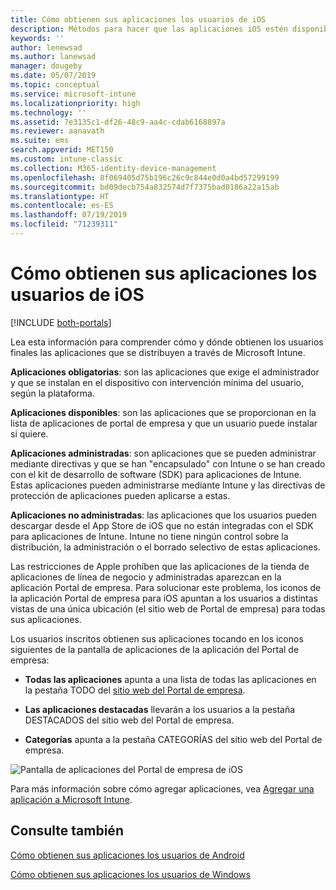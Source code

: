 ```yaml
---
title: Cómo obtienen sus aplicaciones los usuarios de iOS
description: Métodos para hacer que las aplicaciones iOS estén disponibles para los usuarios finales
keywords: ''
author: lenewsad
ms.author: lanewsad
manager: dougeby
ms.date: 05/07/2019
ms.topic: conceptual
ms.service: microsoft-intune
ms.localizationpriority: high
ms.technology: ''
ms.assetid: 7e3135c1-df26-48c9-aa4c-cdab6168897a
ms.reviewer: aanavath
ms.suite: ems
search.appverid: MET150
ms.custom: intune-classic
ms.collection: M365-identity-device-management
ms.openlocfilehash: 8f069405d75b196c26c9c844e0d0a4bd57299199
ms.sourcegitcommit: bd09decb754a832574d7f7375bad0186a22a15ab
ms.translationtype: HT
ms.contentlocale: es-ES
ms.lasthandoff: 07/19/2019
ms.locfileid: "71239311"
---
```

# <a name="how-your-ios-users-get-their-apps"></a>Cómo obtienen sus aplicaciones los usuarios de iOS

[!INCLUDE [both-portals](./includes/note-for-both-portals.md)]

Lea esta información para comprender cómo y dónde obtienen los usuarios finales las aplicaciones que se distribuyen a través de Microsoft Intune.

**Aplicaciones obligatorias**: son las aplicaciones que exige el administrador y que se instalan en el dispositivo con intervención mínima del usuario, según la plataforma.

**Aplicaciones disponibles**: son las aplicaciones que se proporcionan en la lista de aplicaciones de portal de empresa y que un usuario puede instalar si quiere.

**Aplicaciones administradas**: son aplicaciones que se pueden administrar mediante directivas y que se han "encapsulado" con Intune o se han creado con el kit de desarrollo de software (SDK) para aplicaciones de Intune. Estas aplicaciones pueden administrarse mediante Intune y las directivas de protección de aplicaciones pueden aplicarse a estas.

**Aplicaciones no administradas**: las aplicaciones que los usuarios pueden descargar desde el App Store de iOS que no están integradas con el SDK para aplicaciones de Intune. Intune no tiene ningún control sobre la distribución, la administración o el borrado selectivo de estas aplicaciones.  

Las restricciones de Apple prohíben que las aplicaciones de la tienda de aplicaciones de línea de negocio y administradas aparezcan en la aplicación Portal de empresa. Para solucionar este problema, los iconos de la aplicación Portal de empresa para iOS apuntan a los usuarios a distintas vistas de una única ubicación (el sitio web de Portal de empresa) para todas sus aplicaciones.

Los usuarios inscritos obtienen sus aplicaciones tocando en los iconos siguientes de la pantalla de aplicaciones de la aplicación del Portal de empresa:

- **Todas las aplicaciones** apunta a una lista de todas las aplicaciones en la pestaña TODO del [sitio web del Portal de empresa](https://portal.manage.microsoft.com).

- **Las aplicaciones destacadas** llevarán a los usuarios a la pestaña DESTACADOS del sitio web del Portal de empresa.

- **Categorías** apunta a la pestaña CATEGORÍAS del sitio web del Portal de empresa.


![Pantalla de aplicaciones del Portal de empresa de iOS](./media/ios-cp-app-main-apps-screen.png)

Para más información sobre cómo agregar aplicaciones, vea [Agregar una aplicación a Microsoft Intune](apps-add.md).

## <a name="see-also"></a>Consulte también
[Cómo obtienen sus aplicaciones los usuarios de Android](end-user-apps-android.md)

[Cómo obtienen sus aplicaciones los usuarios de Windows](end-user-apps-windows.md)
